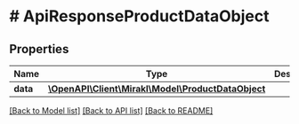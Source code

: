 # # ApiResponseProductDataObject

## Properties

Name | Type | Description | Notes
------------ | ------------- | ------------- | -------------
**data** | [**\OpenAPI\Client\Mirakl\Model\ProductDataObject**](ProductDataObject.md) |  |

[[Back to Model list]](../../README.md#models) [[Back to API list]](../../README.md#endpoints) [[Back to README]](../../README.md)
